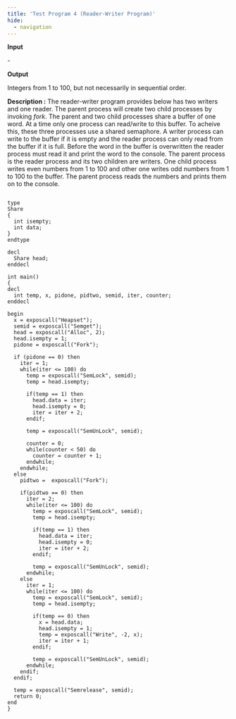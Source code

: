 ```yaml
---
title: 'Test Program 4 (Reader-Writer Program)'
hide:
  - navigation
---
```


**Input**

\-

**Output**

Integers from 1 to 100, but not necessarily in sequential order.

**Description :** The reader-writer program provides below has two writers and one reader. The parent process will create two child processes by invoking _fork_. The parent and two child processes share a buffer of one word. At a time only one process can read/write to this buffer. To acheive this, these three processes use a shared semaphore. A writer process can write to the buffer if it is empty and the reader process can only read from the buffer if it is full. Before the word in the buffer is overwritten the reader process must read it and print the word to the console. The parent process is the reader process and its two children are writers. One child process writes even numbers from 1 to 100 and other one writes odd numbers from 1 to 100 to the buffer. The parent process reads the numbers and prints them on to the console.


```

type
Share
{
  int isempty;
  int data;
}
endtype

decl
  Share head;
enddecl

int main()
{
decl
  int temp, x, pidone, pidtwo, semid, iter, counter;
enddecl

begin
  x = exposcall("Heapset");
  semid = exposcall("Semget");
  head = exposcall("Alloc", 2);
  head.isempty = 1;
  pidone = exposcall("Fork");

  if (pidone == 0) then
    iter = 1;
    while(iter <= 100) do
      temp = exposcall("SemLock", semid);
      temp = head.isempty;

      if(temp == 1) then
        head.data = iter;
        head.isempty = 0;
        iter = iter + 2;
      endif;

      temp = exposcall("SemUnLock", semid);

      counter = 0;
      while(counter < 50) do
        counter = counter + 1;
      endwhile;
    endwhile;
  else
    pidtwo =  exposcall("Fork");

    if(pidtwo == 0) then
      iter = 2;
      while(iter <= 100) do
        temp = exposcall("SemLock", semid);
        temp = head.isempty;

        if(temp == 1) then
          head.data = iter;
          head.isempty = 0;
          iter = iter + 2;
        endif;
        
        temp = exposcall("SemUnLock", semid);
      endwhile;
    else
      iter = 1;
      while(iter <= 100) do
        temp = exposcall("SemLock", semid);
        temp = head.isempty;

        if(temp == 0) then
          x = head.data;
          head.isempty = 1;
          temp = exposcall("Write", -2, x);
          iter = iter + 1;
        endif;

        temp = exposcall("SemUnLock", semid);
      endwhile;
    endif;
  endif;

  temp = exposcall("Semrelease", semid);
  return 0;
end
}
```
